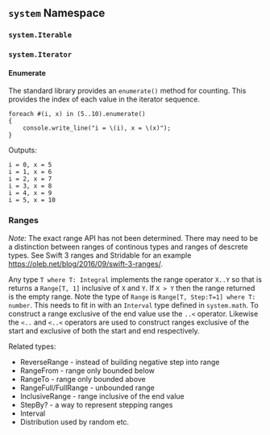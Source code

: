 ## `system` Namespace

### `system.Iterable`

### `system.Iterator`

#### Enumerate

The standard library provides an `enumerate()` method for counting. This provides the index of each value in the iterator sequence.

```azoth
foreach #(i, x) in (5..10).enumerate()
{
    console.write_line("i = \(i), x = \(x)");
}
```

Outputs:

```console
i = 0, x = 5
i = 1, x = 6
i = 2, x = 7
i = 3, x = 8
i = 4, x = 9
i = 5, x = 10
```

### Ranges

*Note:* The exact range API has not been determined. There may need to be a distinction between ranges of continous types and ranges of descrete types. See Swift 3 ranges and Stridable for an example https://oleb.net/blog/2016/09/swift-3-ranges/.

Any type `T where T: Integral` implements the range operator `X..Y` so that is returns a `Range[T, 1]` inclusive of `X` and `Y`. If `X > Y` then the range returned is the empty range. Note the type of `Range` is `Range[T, Step:T=1] where T: number`. This needs to fit in with an `Interval` type defined in `system.math`. To construct a range exclusive of the end value use the `..<` operator. Likewise the `<..` and `<..<` operators are used to construct ranges exclusive of the start and exclusive of both the start and end respectively.

Related types:

* ReverseRange - instead of building negative step into range
* RangeFrom - range only bounded below
* RangeTo - range only bounded above
* RangeFull/FullRange - unbounded range
* InclusiveRange - range inclusive of the end value
* StepBy? - a way to represent stepping ranges
* Interval
* Distribution used by random etc.
